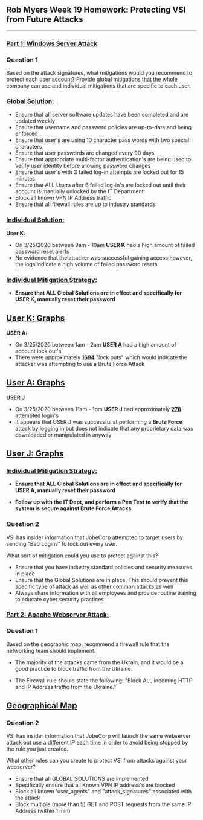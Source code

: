 ## Rob Myers Week 19 Homework: Protecting VSI from Future Attacks
---

### <u> Part 1: Windows Server Attack </u> 

### Question 1

Based on the attack signatures, what mitigations would you recommend to protect each user account? Provide global mitigations that the whole company can use and individual mitigations that are specific to each user.

### <u>Global Solution:</u>

* Ensure that all server software updates have been completed and are updated weekly
* Ensure that username and password policies are up-to-date and being enforced
* Ensure that user's are using 10 character pass words with two special characters
* Ensure that user passwords are changed every 90 days
* Ensure that appropriate multi-factor authentication's are being used to verify user identity before allowing password changes
* Ensure that user's with 3 failed log-in attempts are locked out for 15 minutes 
* Ensure that ALL Users after 6 failed log-in's are locked out until their account is manually unlocked by the IT Department
* Block all known VPN IP Address traffic 
* Ensure that all firewall rules are up to industry standards 

### <u>Individual Solution:</u>

**User K:** 

* On 3/25/2020 between 9am - 10am **USER K** had a high amount of failed password reset alerts
* No evidence that the attacker was successful gaining access however, the logs indicate a high volume of failed password resets

### <u>Individual Mitigation Strategy:</U>

* **Ensure that ALL Global Solutions are in effect and specifically for USER K, manually reset their password** 

## [User K: Graphs](IMAGE/1.md) 

**USER A:** 

* On 3/25/2020 between 1am - 2am **USER A** had a high amount of account lock out's
* There were approximately **<u>1694</u>** "lock outs" which would indicate the attacker was attempting to use a Brute Force Attack 

## [User A: Graphs](IMAGE/2.md) 

**USER J**

* On 3/25/2020 between 11am - 1pm **USER J** had approximately **<u>278</u>** attempted login's
* It appears that USER J was successful at performing a **Brute Force** attack by logging in but does not indicate that any proprietary data was downloaded or manipulated in anyway

## [User J: Graphs](IMAGE/99.md) 

### <u>Individual Mitigation Strategy:</U>

* **Ensure that ALL Global Solutions are in effect and specifically for USER A, manually reset their password**

* **Follow up with the IT Dept, and perform a Pen Test to verify that the system is secure against Brute Force Attacks** 



  
### Question 2

VSI has insider information that JobeCorp attempted to target users by sending "Bad Logins" to lock out every user.

What sort of mitigation could you use to protect against this?

* Ensure that you have industry standard policies and security measures in place
* Ensure that the Global Solutions are in place. This should prevent this specific type of attack as well as other common attacks as well
* Always share information with all employees and provide routine training to educate cyber security practices 
  
### <u>Part 2: Apache Webserver Attack:</u>

### Question 1

Based on the geographic map, recommend a firewall rule that the networking team should implement.

* The majority of the attacks came from the Ukrain, and it would be a good practice to block traffic from the Ukraine.

* The Firewall rule should state the following: "Block ALL incoming HTTP and IP Address traffic from the Ukraine."

## [Geographical Map](IMAGE/3.md) 

### Question 2  

VSI has insider information that JobeCorp will launch the same webserver attack but use a different IP each time in order to avoid being stopped by the rule you just created.

What other rules can you create to protect VSI from attacks against your webserver?

* Ensure that all GLOBAL SOLUTIONS are implemented
* Specifically ensure that all Known VPN IP address's are blocked
* Block all known 'user_agents" and "attack_signatures" associated with the attack
* Block multiple (more than 5) GET and POST requests from the same IP Address (within 1 min)
  




